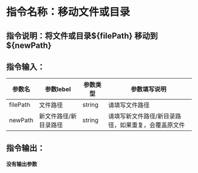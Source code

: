 # 指令名称：移动文件或目录
## 指令说明：将文件或目录$\{filePath\} 移动到 $\{newPath\}
## 指令输入：

 | 参数名 | 参数lebel | 参数类型 | 参数填写说明 | 
 | ------------- | ------------- | ------------- | ------------- |
 | filePath | 文件路径 | string | 请填写文件路径 |
 | newPath | 新文件路径/新目录路径 | string | 请填写新文件路径/新目录路径，如果重复，会覆盖原文件 |


## 指令输出：

#### 没有输出参数
	